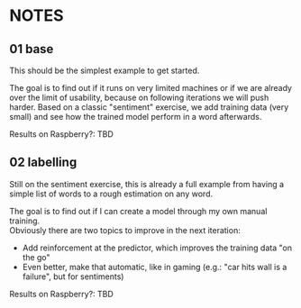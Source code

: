 # NOTES
## 01 base
This should be the simplest example to get started.  

The goal is to find out if it runs on very limited machines or if we are already over the limit of usability, because on following iterations we will push harder.
Based on a classic "sentiment" exercise, we add training data (very small) and see how the trained model perform in a word afterwards.

Results on Raspberry?:
TBD

## 02 labelling
Still on the sentiment exercise, this is already a full example from having a simple list of words to a rough estimation on any word.

The goal is to find out if I can create a model through my own manual training.  
Obviously there are two topics to improve in the next iteration:
- Add reinforcement at the predictor, which improves the training data "on the go"
- Even better, make that automatic, like in gaming (e.g.: "car hits wall is a failure", but for sentiments)

Results on Raspberry?:
TBD
